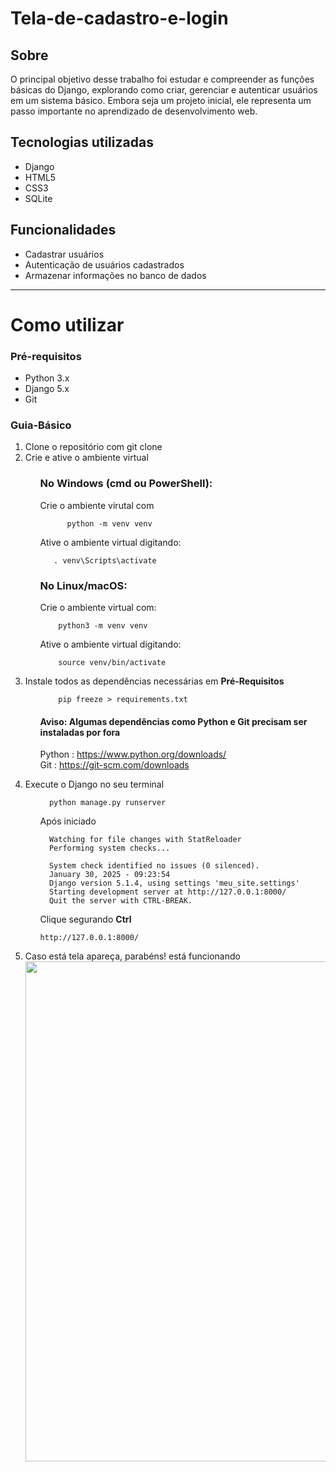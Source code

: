 ﻿# Tela-de-cadastro-e-login
## Sobre
<p>O principal objetivo desse trabalho foi estudar e compreender as funções básicas do Django, explorando como criar, gerenciar e autenticar usuários em um sistema básico. Embora seja um projeto inicial, ele representa um passo importante no aprendizado de desenvolvimento web.</p>

## Tecnologias utilizadas 
<ul>
  <li>Django</li>
  <li>HTML5</li>
  <li>CSS3</li>
  <li>SQLite</li>
</ul>

## Funcionalidades

<ul>
  <li>Cadastrar usuários</li>
  <li>Autenticação de usuários cadastrados</li>
  <li>Armazenar informações no banco de dados</li>
</ul>

<hr>

# Como utilizar 

### Pré-requisitos
<ul>
  <li>Python 3.x</li>
  <li>Django 5.x</li>
  <li>Git</li>
</ul>

### Guia-Básico
<ol>
  <li>Clone o repositório com git clone</li>
  <li>Crie e ative o ambiente virtual
    <ul>
      
  ### No Windows (cmd ou PowerShell):
  <p>Crie o ambiente virutal com</p>
        
          python -m venv venv  
          
  <p>Ative o ambiente virtual digitando:</p>
          
       . venv\Scripts\activate  

 ### No Linux/macOS:

  <p>Crie o ambiente virtual com:</p> 
  
        python3 -m venv venv  
        
  <p>Ative o ambiente virtual digitando:</p> 

        source venv/bin/activate

        
  </ul></li>
  <li> Instale todos as dependências necessárias em <b>Pré-Requisitos</b> 
    <ul>
      
        pip freeze > requirements.txt

  #### Aviso: Algumas dependências como Python e Git precisam ser instaladas por fora
  Python : https://www.python.org/downloads/ <br>
  Git : https://git-scm.com/downloads
  </ul></li>
  <li> Execute o Django no seu terminal
  <ul>
      
      python manage.py runserver  

<p>Após iniciado</p>

      Watching for file changes with StatReloader
      Performing system checks...
      
      System check identified no issues (0 silenced).
      January 30, 2025 - 09:23:54
      Django version 5.1.4, using settings 'meu_site.settings'
      Starting development server at http://127.0.0.1:8000/
      Quit the server with CTRL-BREAK.

  <p> Clique segurando <b>Ctrl</b></p> 
  
    http://127.0.0.1:8000/
  </ul> </li>
  <li>Caso está tela apareça, parabéns! está funcionando</li>

  <img src="https://github.com/user-attachments/assets/ed882ee5-27d9-4729-a37c-155d3dd201fc" width = "800">
  

  
</ol>
